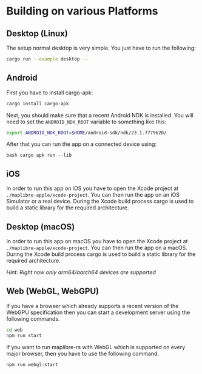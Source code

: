 # Building on various Platforms

## Desktop (Linux)

The setup normal desktop is very simple. You just have to run the following:

```bash
cargo run --example desktop --
```

## Android

First you have to install cargo-apk:

```bash
cargo install cargo-apk
```

Next, you should make sure that a recent Android NDK is installed. You will need to set the `ANDROID_NDK_ROOT` variable
to something like this:

```bash
export ANDROID_NDK_ROOT=$HOME/android-sdk/ndk/23.1.7779620/
```

After that you can run the app on a connected device using:

``bash
cargo apk run --lib
``

## iOS

In order to run this app on iOS you have to open the Xcode project at `./maplibre-apple/xcode-project`.
You can then run the app on an iOS Simulator or a real device. During the Xcode build process cargo is used to build
a static library for the required architecture.

## Desktop (macOS)

In order to run this app on macOS you have to open the Xcode project at `./maplibre-apple/xcode-project`.
You can then run the app on a macOS. During the Xcode build process cargo is used to build
a static library for the required architecture.

*Hint: Right now only arm64/aarch64 devices are supported*

## Web (WebGL, WebGPU)

If you have a browser which already supports a recent version of the WebGPU specification then you can start a
development server using the following commands.

```bash
cd web
npm run start
```

If you want to run maplibre-rs with WebGL which is supported on every major browser, then you have to use the following
command.

```bash
npm run webgl-start
```